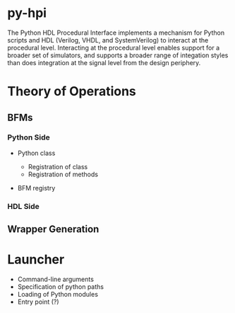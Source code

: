 # py-hpi
The Python HDL Procedural Interface implements a mechanism for Python scripts and
HDL (Verilog, VHDL, and SystemVerilog) to interact at the procedural level. 
Interacting at the procedural level enables support for a broader set of
simulators, and supports a broader range of integation styles than does integration
at the signal level from the design periphery.

# Theory of Operations

## BFMs

### Python Side
- Python class
  - Registration of class
  - Registration of methods
  
- BFM registry


### HDL Side

## Wrapper Generation

# Launcher
- Command-line arguments
- Specification of python paths
- Loading of Python modules
- Entry point (?) 



